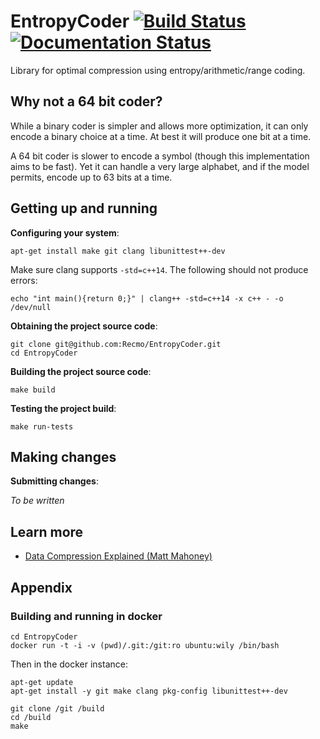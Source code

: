 # EntropyCoder [![Build Status](https://travis-ci.org/Recmo/EntropyCoder.svg)](https://travis-ci.org/Recmo/EntropyCoder) [![Documentation Status](https://readthedocs.org/projects/entropycoder/badge/?version=latest)](http://entropycoder.readthedocs.org/en/latest/?badge=latest)

<!-- https://landscape.io/ -->

<!-- http://shields.io/ -->

Library for optimal compression using entropy/arithmetic/range coding.

## Why not a 64 bit coder?

While a binary coder is simpler and allows more optimization, it can only encode a binary choice at a time. At best it will produce one bit at a time.

A 64 bit coder is slower to encode a symbol (though this implementation aims to be fast). Yet it can handle a very large alphabet, and if the model permits, encode up to 63 bits at a time.

## Getting up and running

**Configuring your system**:

	apt-get install make git clang libunittest++-dev

Make sure clang supports `-std=c++14`. The following should not produce errors:

	echo "int main(){return 0;}" | clang++ -std=c++14 -x c++ - -o /dev/null

**Obtaining the project source code**:

	git clone git@github.com:Recmo/EntropyCoder.git
	cd EntropyCoder

**Building the project source code**:

	make build

**Testing the project build**:

	make run-tests

## Making changes


**Submitting changes**:

*To be written*

## Learn more

* [Data Compression Explained (Matt Mahoney)](http://mattmahoney.net/dc/dce.html)


## Appendix

### Building and running in docker

	cd EntropyCoder
	docker run -t -i -v (pwd)/.git:/git:ro ubuntu:wily /bin/bash

Then in the docker instance:

	apt-get update
	apt-get install -y git make clang pkg-config libunittest++-dev

	git clone /git /build
	cd /build
	make
